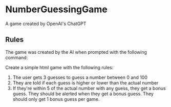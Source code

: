 # NumberGuessingGame
 A game created by OpenAI's ChatGPT

## Rules
The game was created by the AI when prompted with the following command:

Create a simple html game with the following rules:

1. The user gets 3 guesses to guess a number between 0 and 100
2. They are told if each guess is higher or lower than the actual number
3. If they're within 5 of the actual number with any guess, they get a bonus guess. They should be alerted when they get a bonus guess. They should only get 1 bonus guess per game.